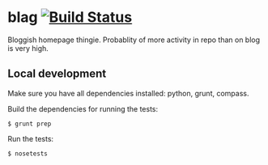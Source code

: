 blag [![Build Status](https://travis-ci.org/thusoy/blag.png?branch=master)](https://travis-ci.org/thusoy/blag)
====

Bloggish homepage thingie. Probablity of more activity in repo than on blog is very high.


Local development
-----------------

Make sure you have all dependencies installed: python, grunt, compass.

Build the dependencies for running the tests:

    $ grunt prep

Run the tests:

    $ nosetests
